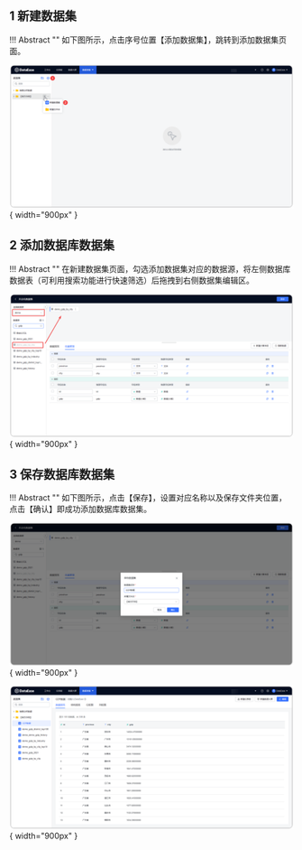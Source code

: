 ## 1 新建数据集

!!! Abstract ""
    如下图所示，点击序号位置【添加数据集】，跳转到添加数据集页面。

![新建数据集](../../img/dataset_configuration/新建数据集.png){ width="900px" }

## 2 添加数据库数据集

!!! Abstract ""
    在新建数据集页面，勾选添加数据集对应的数据源，将左侧数据库数据表（可利用搜索功能进行快速筛选）后拖拽到右侧数据集编辑区。

![新建数据库数据集](../../img/dataset_configuration/新建数据库数据集.png){ width="900px" }

## 3 保存数据库数据集

!!! Abstract ""
    如下图所示，点击【保存】，设置对应名称以及保存文件夹位置，点击【确认】即成功添加数据库数据集。

![保存数据库数据集](../../img/dataset_configuration/保存数据库数据集.png){ width="900px" }

![数据库数据集保存成功](../../img/dataset_configuration/数据库数据集保存成功.png){ width="900px" }

